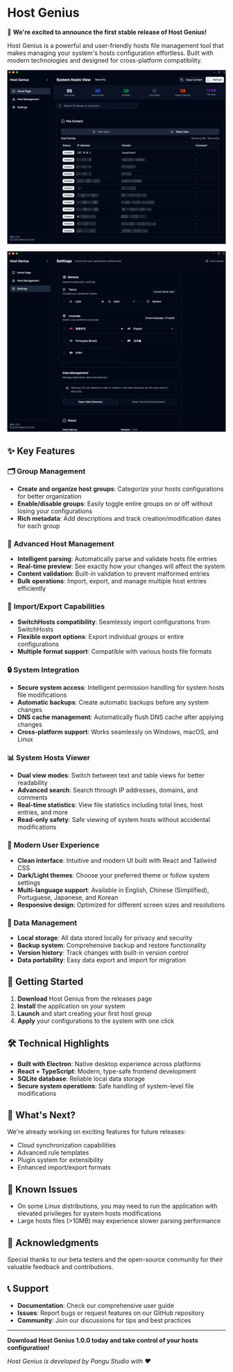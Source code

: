 # Host Genius

🎉 **We're excited to announce the first stable release of Host Genius!**

Host Genius is a powerful and user-friendly hosts file management tool that makes managing your system's hosts configuration effortless. Built with modern technologies and designed for cross-platform compatibility.

![overview img](./images/overview_en.png)

![setting img](./images/settings.png)

## ✨ Key Features

### 🗂️ **Group Management**

- **Create and organize host groups**: Categorize your hosts configurations for better organization
- **Enable/disable groups**: Easily toggle entire groups on or off without losing your configurations
- **Rich metadata**: Add descriptions and track creation/modification dates for each group

### 🔧 **Advanced Host Management**

- **Intelligent parsing**: Automatically parse and validate hosts file entries
- **Real-time preview**: See exactly how your changes will affect the system
- **Content validation**: Built-in validation to prevent malformed entries
- **Bulk operations**: Import, export, and manage multiple host entries efficiently

### 🔄 **Import/Export Capabilities**

- **SwitchHosts compatibility**: Seamlessly import configurations from SwitchHosts
- **Flexible export options**: Export individual groups or entire configurations
- **Multiple format support**: Compatible with various hosts file formats

### 🔒 **System Integration**

- **Secure system access**: Intelligent permission handling for system hosts file modifications
- **Automatic backups**: Create automatic backups before any system changes
- **DNS cache management**: Automatically flush DNS cache after applying changes
- **Cross-platform support**: Works seamlessly on Windows, macOS, and Linux

### 📊 **System Hosts Viewer**

- **Dual view modes**: Switch between text and table views for better readability
- **Advanced search**: Search through IP addresses, domains, and comments
- **Real-time statistics**: View file statistics including total lines, host entries, and more
- **Read-only safety**: Safe viewing of system hosts without accidental modifications

### 🎨 **Modern User Experience**

- **Clean interface**: Intuitive and modern UI built with React and Tailwind CSS
- **Dark/Light themes**: Choose your preferred theme or follow system settings
- **Multi-language support**: Available in English, Chinese (Simplified), Portuguese, Japanese, and Korean
- **Responsive design**: Optimized for different screen sizes and resolutions

### 💾 **Data Management**

- **Local storage**: All data stored locally for privacy and security
- **Backup system**: Comprehensive backup and restore functionality
- **Version history**: Track changes with built-in version control
- **Data portability**: Easy data export and import for migration

## 🚀 **Getting Started**

1. **Download** Host Genius from the releases page
2. **Install** the application on your system
3. **Launch** and start creating your first host group
4. **Apply** your configurations to the system with one click

## 🛠️ **Technical Highlights**

- **Built with Electron**: Native desktop experience across platforms
- **React + TypeScript**: Modern, type-safe frontend development
- **SQLite database**: Reliable local data storage
- **Secure system operations**: Safe handling of system-level file modifications

## 🔮 **What's Next?**

We're already working on exciting features for future releases:

- Cloud synchronization capabilities
- Advanced rule templates
- Plugin system for extensibility
- Enhanced import/export formats

## 🐛 **Known Issues**

- On some Linux distributions, you may need to run the application with elevated privileges for system hosts modifications
- Large hosts files (>10MB) may experience slower parsing performance

## 🙏 **Acknowledgments**

Special thanks to our beta testers and the open-source community for their valuable feedback and contributions.

## 📞 **Support**

- **Documentation**: Check our comprehensive user guide
- **Issues**: Report bugs or request features on our GitHub repository
- **Community**: Join our discussions for tips and best practices

---

**Download Host Genius 1.0.0 today and take control of your hosts configuration!**

*Host Genius is developed by Pangu Studio with ❤️*
